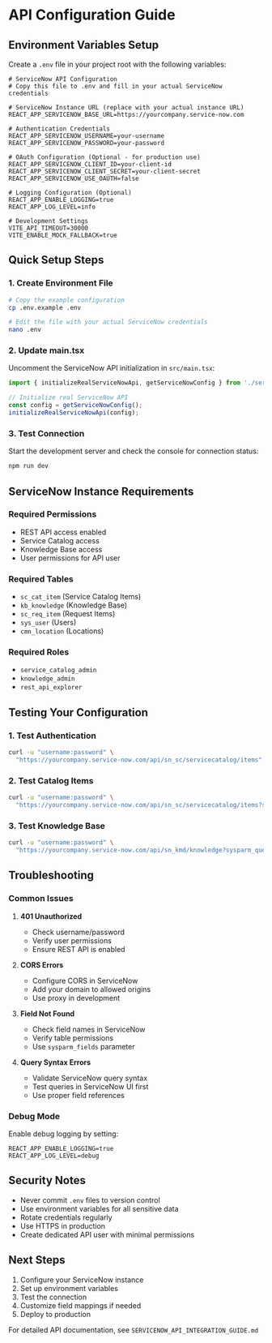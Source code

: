 # API Configuration Guide

## Environment Variables Setup

Create a `.env` file in your project root with the following variables:

```env
# ServiceNow API Configuration
# Copy this file to .env and fill in your actual ServiceNow credentials

# ServiceNow Instance URL (replace with your actual instance URL)
REACT_APP_SERVICENOW_BASE_URL=https://yourcompany.service-now.com

# Authentication Credentials
REACT_APP_SERVICENOW_USERNAME=your-username
REACT_APP_SERVICENOW_PASSWORD=your-password

# OAuth Configuration (Optional - for production use)
REACT_APP_SERVICENOW_CLIENT_ID=your-client-id
REACT_APP_SERVICENOW_CLIENT_SECRET=your-client-secret
REACT_APP_SERVICENOW_USE_OAUTH=false

# Logging Configuration (Optional)
REACT_APP_ENABLE_LOGGING=true
REACT_APP_LOG_LEVEL=info

# Development Settings
VITE_API_TIMEOUT=30000
VITE_ENABLE_MOCK_FALLBACK=true
```

## Quick Setup Steps

### 1. Create Environment File
```bash
# Copy the example configuration
cp .env.example .env

# Edit the file with your actual ServiceNow credentials
nano .env
```

### 2. Update main.tsx
Uncomment the ServiceNow API initialization in `src/main.tsx`:

```typescript
import { initializeRealServiceNowApi, getServiceNowConfig } from './services/init';

// Initialize real ServiceNow API
const config = getServiceNowConfig();
initializeRealServiceNowApi(config);
```

### 3. Test Connection
Start the development server and check the console for connection status:

```bash
npm run dev
```

## ServiceNow Instance Requirements

### Required Permissions
- REST API access enabled
- Service Catalog access
- Knowledge Base access
- User permissions for API user

### Required Tables
- `sc_cat_item` (Service Catalog Items)
- `kb_knowledge` (Knowledge Base)
- `sc_req_item` (Request Items)
- `sys_user` (Users)
- `cmn_location` (Locations)

### Required Roles
- `service_catalog_admin`
- `knowledge_admin`
- `rest_api_explorer`

## Testing Your Configuration

### 1. Test Authentication
```bash
curl -u "username:password" \
  "https://yourcompany.service-now.com/api/sn_sc/servicecatalog/items"
```

### 2. Test Catalog Items
```bash
curl -u "username:password" \
  "https://yourcompany.service-now.com/api/sn_sc/servicecatalog/items?sysparm_query=active=true"
```

### 3. Test Knowledge Base
```bash
curl -u "username:password" \
  "https://yourcompany.service-now.com/api/sn_kmd/knowledge?sysparm_query=workflow_state=published"
```

## Troubleshooting

### Common Issues

1. **401 Unauthorized**
   - Check username/password
   - Verify user permissions
   - Ensure REST API is enabled

2. **CORS Errors**
   - Configure CORS in ServiceNow
   - Add your domain to allowed origins
   - Use proxy in development

3. **Field Not Found**
   - Check field names in ServiceNow
   - Verify table permissions
   - Use `sysparm_fields` parameter

4. **Query Syntax Errors**
   - Validate ServiceNow query syntax
   - Test queries in ServiceNow UI first
   - Use proper field references

### Debug Mode

Enable debug logging by setting:
```env
REACT_APP_ENABLE_LOGGING=true
REACT_APP_LOG_LEVEL=debug
```

## Security Notes

- Never commit `.env` files to version control
- Use environment variables for all sensitive data
- Rotate credentials regularly
- Use HTTPS in production
- Create dedicated API user with minimal permissions

## Next Steps

1. Configure your ServiceNow instance
2. Set up environment variables
3. Test the connection
4. Customize field mappings if needed
5. Deploy to production

For detailed API documentation, see `SERVICENOW_API_INTEGRATION_GUIDE.md` 